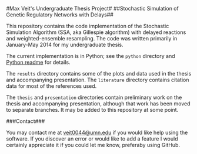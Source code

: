 #Max Veit's Undergraduate Thesis Project#
##Stochastic Simulation of Genetic Regulatory Networks with Delays##

This repository contains the code implementation of the Stochastic Simulation
Algorithm (SSA, aka Gillespie algorithm) with delayed reactions and
weighted-ensemble resampling. The code was written primarily in January-May
2014 for my undergraduate thesis.

The current implementation is in Python; see the `python` directory and
[Python readme](python/README.md) for details.

The `results` directory contains some of the plots and data used in the thesis
and accompanying presentation. The `literature` directory contains citation
data for most of the references used.

The `thesis` and `presentation` directories contain preliminary work on the
thesis and accompanying presentation, although that work has been moved to
separate branches. It may be added to this repository at some point.

###Contact###

You may contact me at <a href="mailto:&#118;&#101;&#105;&#116;&#48;&#48;&#52;&#52;&#64;&#117;&#109;&#110;&#46;&#101;&#100;&#117;">&#118;&#101;&#105;&#116;&#48;&#48;&#52;&#52;&#64;&#117;&#109;&#110;&#46;&#101;&#100;&#117;</a>
if you would like help using the software. If you discover an error or would
like to add a feature I would certainly appreciate it if you could let me know,
preferaby using GitHub.
